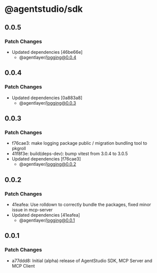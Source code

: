 # @agentstudio/sdk

## 0.0.5

### Patch Changes

- Updated dependencies [46be66e]
  - @agentlayer/logging@0.0.4

## 0.0.4

### Patch Changes

- Updated dependencies [0a883a8]
  - @agentlayer/logging@0.0.3

## 0.0.3

### Patch Changes

- f76cae3: make logging package public / migration bundling tool to pkgroll
- 41f8f3e: build(deps-dev): bump vitest from 3.0.4 to 3.0.5
- Updated dependencies [f76cae3]
  - @agentlayer/logging@0.0.2

## 0.0.2

### Patch Changes

- 41eafea: Use rolldown to correctly bundle the packages, fixed minor issue in mcp-server
- Updated dependencies [41eafea]
  - @agentlayer/logging@0.0.1

## 0.0.1

### Patch Changes

- a77ddd8: Initial (alpha) release of AgentStudio SDK, MCP Server and MCP Client
